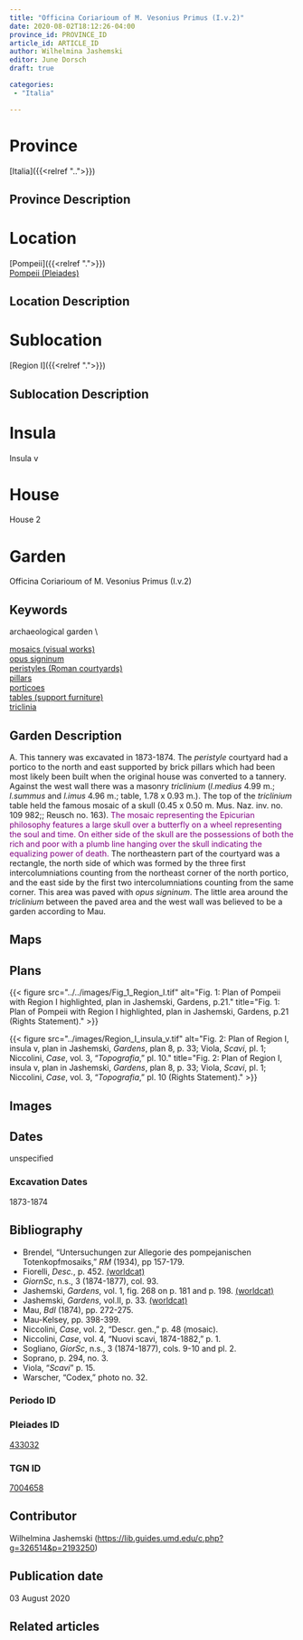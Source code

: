 ```yaml
---
title: "Officina Coriarioum of M. Vesonius Primus (I.v.2)"
date: 2020-08-02T18:12:26-04:00
province_id: PROVINCE_ID
article_id: ARTICLE_ID
author: Wilhelmina Jashemski
editor: June Dorsch
draft: true

categories:
 - "Italia"

---
```


# Province

[Italia]({{<relref "..">}})

## Province Description

<!-- DESCRIPTION -->


# Location

[Pompeii]({{<relref ".">}}) \
[Pompeii (Pleiades)](https://pleiades.stoa.org/places/433032)

## Location Description

<!-- LEAVE THIS BLANK FOR NOW -->

# Sublocation

[Region I]({{<relref ".">}})

## Sublocation Description

<!-- DESCRIPTION -->

# Insula

Insula v

# House

House 2

# Garden

Officina Coriarioum of M. Vesonius Primus (I.v.2)

## Keywords

archaeological garden \

[mosaics (visual works)](http://vocab.getty.edu/page/aat/300015342) \
[opus signinum](http://vocab.getty.edu/page/aat/300379969) \
[peristyles (Roman courtyards)](http://vocab.getty.edu/page/aat/300080971) \
[pillars](http://vocab.getty.edu/page/aat/300264605) \
[porticoes](http://vocab.getty.edu/page/aat/300004145) \
[tables (support furniture)](http://vocab.getty.edu/page/aat/300039548) \
[triclinia](http://vocab.getty.edu/page/aat/300004359)

## Garden Description

A. This tannery was excavated in 1873-1874. The *peristyle* courtyard had a portico to the north and east supported by brick pillars which had been most likely been built when the original house was converted to a tannery. Against the west wall there was a masonry *triclinium* (*l.medius* 4.99 m.; *l.summus* and *l.imus* 4.96 m.; table, 1.78 x 0.93 m.). The top of the *triclinium* table held the famous mosaic of a skull (0.45 x 0.50 m. Mus. Naz. inv. no. 109 982;; Reusch no. 163). <span style="color:purple">The mosaic representing the Epicurian philosophy features a large skull over a butterfly on a wheel representing the soul and time. On either side of the skull are the possessions of both the rich and poor with a plumb line hanging over the skull indicating the equalizing power of death.</span> The northeastern part of the courtyard was a rectangle, the north side of which was formed by the three first intercolumniations counting from the northeast corner of the north portico, and the east side by the first two intercolumniations counting from the same corner. This area was paved with *opus signinum*. The little area around the *triclinium* between the paved area and the west wall was believed to be a garden according to Mau.

## Maps

<!--
OLD WAY (DO NOT USE)
![alt_text](../../images/image_name.ext)
*CAPTION*

NEW WAY ↓↓↓↓
{{< figure src="../../images/image_name.ext" alt="ALT_TEXT" title="CAPTION" >}}
-->

## Plans

{{< figure src="../../images/Fig_1_Region_I.tif" alt="Fig. 1: Plan of Pompeii with Region I highlighted, plan in Jashemski, Gardens, p.21." title="Fig. 1: Plan of Pompeii with Region I highlighted, plan in Jashemski, Gardens, p.21 (Rights Statement)." >}}

{{< figure src="../images/Region_I_insula_v.tif" alt="Fig. 2: Plan of Region I, insula v, plan in Jashemski, *Gardens*, plan 8, p. 33; Viola, *Scavi*, pl. 1; Niccolini, *Case*, vol. 3, “*Topografia*,” pl. 10." title="Fig. 2: Plan of Region I, insula v, plan in Jashemski, *Gardens*, plan 8, p. 33; Viola, *Scavi*, pl. 1; Niccolini, *Case*, vol. 3, “*Topografia*,” pl. 10 (Rights Statement)." >}}

## Images


## Dates

unspecified

### Excavation Dates

1873-1874

## Bibliography

* Brendel, “Untersuchungen zur Allegorie des pompejanischen Totenkopfmosaiks,” *RM* (1934), pp 157-179.
* Fiorelli, *Desc.*, p. 452. [(worldcat)](http://www.worldcat.org/oclc/908272023)
* *GiornSc*, n.s., 3 (1874-1877), col. 93.
* Jashemski, *Gardens*, vol. 1, fig. 268 on p. 181 and p. 198. [(worldcat)](http://www.worldcat.org/oclc/921816405)
* Jashemski, *Gardens*, vol.II, p. 33. [(worldcat)](http://www.worldcat.org/oclc/921816405)
* Mau, *BdI* (1874), pp. 272-275.
* Mau-Kelsey, pp. 398-399.
* Niccolini, *Case*, vol. 2, “Descr. gen.,” p. 48 (mosaic).
* Niccolini, *Case*, vol. 4, “Nuovi scavi, 1874-1882,” p. 1.
* Sogliano, *GiorSc*, n.s., 3 (1874-1877), cols. 9-10 and pl. 2.
* Soprano, p. 294, no. 3.
* Viola, “*Scavi*” p. 15.
* Warscher, “Codex,” photo no. 32.

### Periodo ID

<!-- [PERIODO_ID](https://pleiades.stoa.org/places/PLEIADES_ID) -->

### Pleiades ID

[433032](https://pleiades.stoa.org/places/433032)

### TGN ID

[7004658](http://vocab.getty.edu/page/tgn/7004658)

## Contributor

Wilhelmina Jashemski (https://lib.guides.umd.edu/c.php?g=326514&p=2193250)

## Publication date

03 August 2020

## Related articles

<!-- Links to other related articles. Leave blank for now -->
